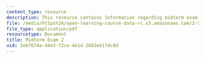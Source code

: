 ```yaml
---
content_type: resource
description: This resource contains information regarding midterm exam 2.
file: /media/https%3A/open-learning-course-data-rc.s3.amazonaws.com/2-57-nano-to-macro-transport-processes-spring-2012/1eb7674ad4e3f2ce4e142663eb17dc8d_MIT2_57S12_ex_2.pdf
file_type: application/pdf
resourcetype: Document
title: Midterm Exam 2
uid: 1eb7674a-d4e3-f2ce-4e14-2663eb17dc8d
---
```

